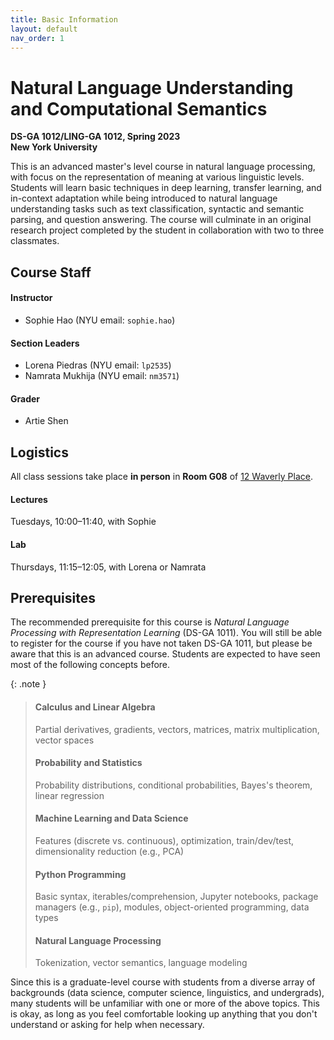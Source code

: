 ```yaml
---
title: Basic Information 
layout: default 
nav_order: 1
---
```


# Natural Language Understanding and Computational Semantics

**DS-GA 1012/LING-GA 1012, Spring 2023**<br />
**New York University**

This is an advanced master's level course in natural language processing, with focus on the representation of meaning at
various linguistic levels. Students will learn basic techniques in deep learning, transfer learning, and in-context
adaptation while being introduced to natural language understanding tasks such as text classification, syntactic and
semantic parsing, and question answering. The course will culminate in an original research project completed by the
student in collaboration with two to three classmates.

## Course Staff

#### Instructor

* Sophie Hao (NYU email: `sophie.hao`)

#### Section Leaders

* Lorena Piedras (NYU email: `lp2535`)
* Namrata Mukhija (NYU email: `nm3571`)

#### Grader

* Artie Shen

## Logistics

All class sessions take place **in person** in **Room G08** of
[12 Waverly Place](https://goo.gl/maps/3qye7472KPRqERbi8).

#### Lectures

Tuesdays, 10:00–11:40, with Sophie

#### Lab

Thursdays, 11:15–12:05, with Lorena or Namrata

## Prerequisites

The recommended prerequisite for this course is _Natural Language Processing with Representation Learning_ (DS-GA 1011).
You will still be able to register for the course if you have not taken DS-GA 1011, but please be aware that this is an
advanced course. Students are expected to have seen most of the following concepts before.

{: .note }
> #### Calculus and Linear Algebra
> Partial derivatives, gradients, vectors, matrices, matrix multiplication, vector spaces
>
> #### Probability and Statistics
> Probability distributions, conditional probabilities, Bayes's theorem, linear regression
>
> #### Machine Learning and Data Science
> Features (discrete vs. continuous), optimization, train/dev/test, dimensionality reduction (e.g., PCA)
>
> #### Python Programming
> Basic syntax, iterables/comprehension, Jupyter notebooks, package managers (e.g., `pip`), modules, object-oriented programming, data types
>
> #### Natural Language Processing
> Tokenization, vector semantics, language modeling

Since this is a graduate-level course with students from a diverse array of backgrounds (data science, computer science,
linguistics, and undergrads), many students will be unfamiliar with one or more of the above topics. This is okay, as
long as you feel comfortable looking up anything that you don't understand or asking for help when necessary. 